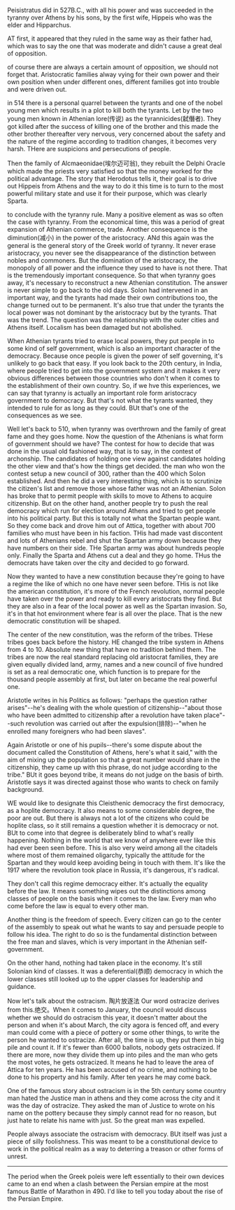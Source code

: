 Peisistratus did in 527B.C., with all his power and was succeeded in the tyranny over Athens by his sons, by the first wife, Hippeis who was the elder and Hipparchus.

AT first, it appeared that they ruled in the same way as their father had, which was to say the one that was moderate and didn't cause a great deal of opposition.

of course there are always a certain amount of opposition, we should not forget that. Aristocratic families alway vying for their own power and their own position when under different ones, different families got into trouble and were driven out.

in 514 there is a personal quarrel between the tyrants and one of the nobel young men which results in a plot to kill both the tyrants. Let by the two young men known in Athenian lore(传说) as the tyrannicides(弑僭者). They got killed after the success of killing one of the brother and this made the other brother thereafter very nervous, very concerned about the safety and the nature of the regime according to tradition changes, it becomes very harsh. THere are suspicions and persecutions of people. 

Then the family of Alcmaeonidae(埃尔迈可翁), they rebuilt the Delphi Oracle which made the priests very satisfied so that the money worked for the political advantage. The story that Herodotus tells it, their goal is to drive out Hippeis from Athens and the way to do it this time is to turn to the most powerful military state and use it for their purpose, which was clearly Sparta. 

to conclude with the tyranny rule. Many a positive element as was so often the case with tyranny. From the economical time, this was a period of great expansion of Athenian commerce, trade. Another consequence is the diminution(减小) in the power of the aristocracy. ANd this again was the general is the general story of the Greek world of tyranny. It never erase aristocracy, you never see the disappearance of the distinction between nobles and commoners. But the domination of the aristocracy, the monopoly of all power and the influence they used to have is not there. That is the tremendously important consequence. So that when tyranny goes away, it's necessary to reconstruct a new Athenian constitution. The answer is never simple to go back to the old days. Solon had intervened in an important way, and the tyrants had made their own contributions too, the change turned out to be permanent. It's also true that under the tyrants the local power was not dominant by the aristocracy but by the tyrants. That was the trend. The question was the relationship with the outer cities and Athens itself. Localism has been damaged but not abolished.

When Athenian tyrants tried to erase local powers, they put people in to some kind of self government, which is also an important character of the democracy. Because once people is given the power of self governing, it's unlikely to go back that easy. If you look back to the 20th century, in India, where people tried to get into the government system and it makes it very obvious differences between those countries who don't when it comes to the establishment of their own country. So, if we hve this experiences, we can say that tyranny is actually an important role form aristocracy government to democracy. But that's not what the tyrants wanted, they intended to rule for as long as they could. BUt that's one of the consequences as we see.

Well let's back to 510, when tyranny was overthrown and the family of great fame and they goes home. Now the question of the Athenians is what form of government should we have?  The contest for how to decide that was done in the usual old fashioned way, that is to say, in the contest of archonship. The candidates of holding one view against candidates holding the other view and that's how the things get decided. the man who won the contest setup a new council of 300, rather than the 400 which Solon established. And then he did a very interesting thing, which is to scrutinize the citizen's list and remove those whose father was not an Athenian. Solon has broke that to permit people with skills to move to Athens to acquire citizenship. But on the other hand, another people try to push the real democracy which run for election around Athens and tried to get people into his political party. But this is totally not what the Spartan people want. So they come back and drove him out of Attica, together with about 700 families who must have been in his faction. THis had made vast discontent and lots of Athenians rebel and shut the Spartan army down because they have numbers on their side. THe Spartan army was about hundreds people only. Finally the Sparta and Athens cut a deal and they go home. THus the democrats have taken over the city and decided to go forward. 

Now they wanted to have a new constitution because they're going to have a regime the like of which no one have never seen before. THis is not like the american constitution, it's more of the French revolution, normal people have taken over the power and ready to kill every aristocrats they find. But they are also in a fear of the local power as well as the Spartan invasion. So, it's in that hot environment where fear is all over the place. That is the new democratic constitution will be shaped.

The center of the new constitution, was the reform of the tribes. THese tribes goes back before the history. HE changed the tribe system in Athens from 4 to 10. Absolute new thing that have no tradition behind them. The tribes are now the real standard replacing old aristocrat families, they are given equally divided land, army, names and a new council of five hundred is set as a real democratic one, which function is to prepare for the thousand people assembly at first, but later on became the real powerful one. 

Aristotle writes in his Politics as follows:
"perhaps the question rather arises"--he's dealing with the whole question of citizenship--"about those who have been admitted to citizenship after a revolution have taken place"--such revolution was carried out after the expulsion(排除)--"when he enrolled many foreigners who had been slaves".

Again Aristotle or one of his pupils--there's some dispute about the document called the Constitution of Athens, here's what it said," with the aim of mixing up the population so that a great number would share in the citizenship, they came up with this phrase, do not judge according to the tribe." BUt it goes beyond tribe, it means do not judge on the basis of birth. Aristotle says it was directed against those who wants to check on family background.

WE would like to designate this Cleisthenic democracy the first democracy, as a hoplite democracy. It also means to some considerable degree, the poor are out. But there is always not a lot of the citizens who could be hoplite class, so it still remains a question whether it is democracy or not. BUt to come into that degree is deliberately blind to what's really happening. Nothing in the world that we know of anywhere ever like this had ever been seen before. This is also very weird among all the citadels where most of them remained oligarchy, typically the attitude for the Spartan and they would keep avoiding being in touch with them. It's like the 1917 where the revolution took place in Russia, it's dangerous, it's radical.

They don't call this regime democracy either. It's actually the equality before the law. It means something wipes out the distinctions among classes of people on the basis when it comes to the law. Every man who come before the law is equal to every other man.

Another thing is the freedom of speech. Every citizen can go to the center of the assembly to speak out what he wants to say and persuade people to follow his idea. The right to do so is the fundamental distinction between the free man and slaves, which is very important in the Athenian self-government.

On the other hand, nothing had taken place in the economy. It's still Solonian kind of classes. It was a deferential(恭顺) democracy in which the lower classes still looked up to the upper classes for leadership and guidance.

Now let's talk about the ostracism. 陶片放逐法 Our word ostracize derives from this.绝交。When it comes to January, the council would discuss whether we should do ostracism this year, it doesn't matter about the person and when it's about March, the city agora is fenced off, and every man could come with a piece of pottery or some other things, to write the person he wanted to ostracize. After all, the time is up, they put them in big pile and count it. If it's fewer than 6000 ballots, nobody gets ostracized. If there are more, now they divide them up into piles and the man who gets the most votes, he gets ostracized. It means he had to leave the area of Attica for ten years. He has been accused of no crime, and nothing to be done to his property and his family. After ten years he may come back. 

One of the famous story about ostracism is in the 5th century some country man hated the Justice man in athens and they come across the city and it was the day of ostracize. They asked the man of Justice to wrote on his name on the pottery because they simply cannot read for no reason, but just hate to relate his name with just. So the great man was expelled. 

People always associate the ostracism with democracy. BUt itself was just a piece of silly foolishness. This was meant to be a constitutional device to work in the political realm as a way to deterring a treason or other forms of unrest.

---

The period when the Greek poleis were left essentially to their own devices came to an end when a clash between the Persian empire at the most famous Battle of Marathon in 490. I'd like to tell you today about the rise of the Persian Empire. 



